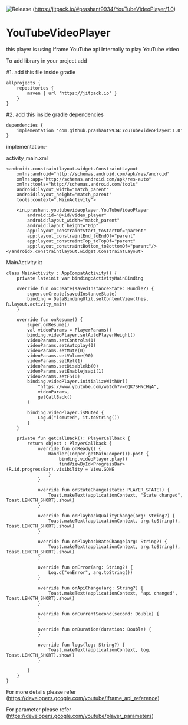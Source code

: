 ![Release](https://jitpack.io/v/prashant9934/YouTubeVideoPlayer.svg) (https://jitpack.io/#prashant9934/YouTubeVideoPlayer/1.0)

# YouTubeVideoPlayer
this player is using Iframe YouTube api Internally to play YouTube video

To add library in your project add 

#1. add this file inside gradle

    allprojects {
        repositories {
		    maven { url 'https://jitpack.io' }
        }
    }

#2. add this inside gradle dependencies

    dependencies {
	    implementation 'com.github.prashant9934:YouTubeVideoPlayer:1.0'
    }
	
	
implementation:-

activity_main.xml

    <androidx.constraintlayout.widget.ConstraintLayout 
        xmlns:android="http://schemas.android.com/apk/res/android"
        xmlns:app="http://schemas.android.com/apk/res-auto"
        xmlns:tools="http://schemas.android.com/tools"
        android:layout_width="match_parent"
        android:layout_height="match_parent"
        tools:context=".MainActivity">

        <in.prashant.youtubevideoplayer.YouTubeVideoPlayer
            android:id="@+id/video_player"
            android:layout_width="match_parent"
            android:layout_height="0dp"
            app:layout_constraintStart_toStartOf="parent"
            app:layout_constraintEnd_toEndOf="parent"
            app:layout_constraintTop_toTopOf="parent"
            app:layout_constraintBottom_toBottomOf="parent"/>
    </androidx.constraintlayout.widget.ConstraintLayout>

MainActivity.kt

    class MainActivity : AppCompatActivity() {
        private lateinit var binding:ActivityMainBinding

        override fun onCreate(savedInstanceState: Bundle?) {
            super.onCreate(savedInstanceState)
            binding = DataBindingUtil.setContentView(this, R.layout.activity_main)
        }

        override fun onResume() {
            super.onResume()
            val videoParams = PlayerParams()
            binding.videoPlayer.setAutoPlayerHeight()
            videoParams.setControls(1)
            videoParams.setAutoplay(0)
            videoParams.setMute(0)
            videoParams.setVolume(90)
            videoParams.setRel(1)
            videoParams.setDisablekb(0)
            videoParams.setEnablejsapi(1)
            videoParams.setFS(0)
            binding.videoPlayer.initializeWithUrl(
                "https://www.youtube.com/watch?v=CQK7SHNcHqA",
                videoParams,
                getCallBack()
            )
    
            binding.videoPlayer.isMuted {
                Log.d("ismuted", it.toString())
            }
        }

        private fun getCallBack(): PlayerCallback {
            return object : PlayerCallback {
                override fun onReady() {
                    Handler(Looper.getMainLooper()).post {
                        binding.videoPlayer.play()
                        findViewById<ProgressBar>(R.id.progressBar).visibility = View.GONE
                    }
                }
    
                override fun onStateChange(state: PLAYER_STATE?) {
                    Toast.makeText(applicationContext, "State changed", Toast.LENGTH_SHORT).show()
                }
    
                override fun onPlaybackQualityChange(arg: String?) {
                    Toast.makeText(applicationContext, arg.toString(), Toast.LENGTH_SHORT).show()
                }
    
                override fun onPlaybackRateChange(arg: String?) {
                    Toast.makeText(applicationContext, arg.toString(), Toast.LENGTH_SHORT).show()
                }
    
                override fun onError(arg: String?) {
                    Log.d("onError", arg.toString())
                }
    
                override fun onApiChange(arg: String?) {
                    Toast.makeText(applicationContext, "api changed", Toast.LENGTH_SHORT).show()
                }
    
                override fun onCurrentSecond(second: Double) {
                }
    
                override fun onDuration(duration: Double) {
                }
    
                override fun logs(log: String?) {
                    Toast.makeText(applicationContext, log, Toast.LENGTH_SHORT).show()
                }
    
            }
        }
    }

For more details please refer (https://developers.google.com/youtube/iframe_api_reference)

For parameter please refer (https://developers.google.com/youtube/player_parameters)
